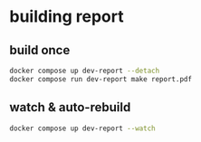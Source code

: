 # building report
## build once
```bash
docker compose up dev-report --detach
docker compose run dev-report make report.pdf
```

## watch & auto-rebuild
```bash
docker compose up dev-report --watch
```

